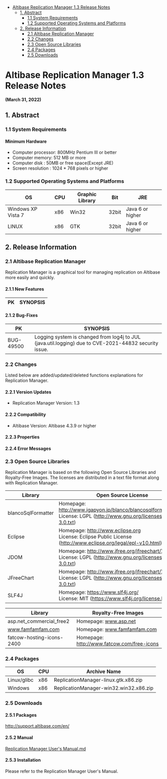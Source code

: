 - [Altibase Replication Manager 1.3 Release Notes](#altibase-replication-manager-13-release-notes)
  - [1. Abstract](#1-abstract)
    - [1.1 System Requirements](#11-system-requirements)
    - [1.2 Supported Operating Systems and Platforms](#12-supported-operating-systems-and-platforms)
  - [2. Release Information](#2-release-information)
    - [2.1 Altibase Replication Manager](#21-altibase-replication-manager)
    - [2.2 Changes](#22-changes)
    - [2.3 Open Source Libraries](#23-open-source-libraries)
    - [2.4 Packages](#24-packages)
    - [2.5 Downloads](#25-downloads)



Altibase Replication Manager 1.3 Release Notes
===============================

**(March 31, 2022)**

## 1. Abstract ##

### 1.1 System Requirements

#### Minimum Hardware

* Computer processor: 800MHz Pentium III or better
* Computer memory: 512 MB or more
* Computer disk : 50MB or free space(Except JRE)
* Screen resolution : 1024 * 768 pixels or higher

### 1.2 Supported Operating Systems and Platforms

| OS                 | CPU  | Graphic Library | Bit   | JRE              |
| ------------------ | ---- | --------------- | ----- | ---------------- |
| Windows XP Vista 7 | x86  | Win32           | 32bit | Java 6 or higher |
| LINUX              | x86  | GTK             | 32bit | Java 6 or higher |

## 2. Release Information

### 2.1 Altibase Replication Manager

Replication Manager is a graphical tool for managing replication on Altibase more easily and quickly. 

#### 2.1.1 New Features

|  PK  | SYNOPSIS |
| :--: | :------: |

#### 2.1.2  Bug-Fixes

| PK        | SYNOPSIS                                                     |
| --------- | ------------------------------------------------------------ |
| BUG-49500 | Logging system is changed from log4j to JUL (java.util.logging) due to CVE-2021-44832 security issue. |

### 2.2 Changes

Listed below are added/updated/deleted functions explanations for Replication Manager.

#### 2.2.1 Version Updates

- Replication Manager Version: 1.3

#### 2.2.2 Compatibility

- Altibase Version: Altibase 4.3.9 or higher

#### 2.2.3 Properties

#### 2.2.4 Error Messages

### 2.3 Open Source Libraries

Replication Manager is based on the following Open Source Libraries and Royalty-Free Images. The
licenses are distributed in a text file format along with Replication Manager.

| Library            | Open Source License                                          |
| ------------------ | ------------------------------------------------------------ |
| blancoSqlFormatter | Homepage: http://www.igapyon.jp/blanco/blancosqlformatter.html </br>License: LGPL (http://www.gnu.org/licenses/lgpl-3.0.txt) |
| Eclipse            | Homepage: http://www.eclipse.org <br/>License: Eclipse Public License (http://www.eclipse.org/legal/epl-v10.html) |
| JDOM               | Homepage: http://www.jfree.org/jfreechart/) <br/>License: LGPL (http://www.gnu.org/licenses/lgpl-3.0.txt) |
| JFreeChart         | Homepage: http://www.jfree.org/jfreechart/) <br/>License: LGPL (http://www.gnu.org/licenses/lgpl-3.0.txt) |
| SLF4J              | Homepage: https://www.slf4j.org/<br/>License: MIT (https://www.slf4j.org/license.html) |

| Library                   | Royalty-Free Images                        |
| ------------------------- | ------------------------------------------ |
| asp.net_commercial_free2  | Homepage: www.asp.net                      |
| www.famfamfam.com         | Homepage: www.famfamfam.com                |
| fatcow-hosting-icons-2400 | Homepage: http://www.fatcow.com/free-icons |

### 2.4 Packages

| OS          | CPU | Archive Name                           |
| ----------- | --- | -------------------------------------- |
| Linux/glibc | x86 | ReplicationManager-linux.gtk.x86.zip   |
| Windows     | x86 | ReplicationManager-win32.win32.x86.zip |

### 2.5 Downloads

#### 2.5.1 Packages

<http://support.altibase.com/en/>

#### 2.5.2 Manual

[Replication Manager User's Manual.md](https://github.com/ALTIBASE/Documents/blob/master/Manuals/Tools/eng/Replication%20Manager%20User's%20Manual.md)

#### 2.5.3 Installation

Please refer to the Replication Manager User's Manual.